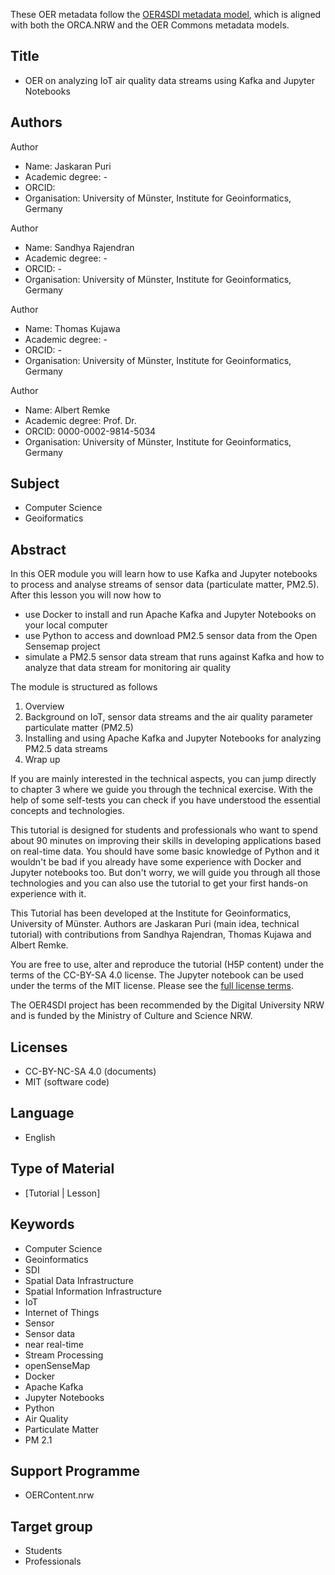 These OER metadata follow the [OER4SDI metadata model](https://github.com/oer4sdi/Metadata-Model), which is aligned with both the ORCA.NRW and the OER Commons metadata models.

## Title
* OER on analyzing IoT air quality data streams using Kafka and Jupyter Notebooks

## Authors

Author
* Name: Jaskaran Puri
* Academic degree: -
* ORCID: 
* Organisation: University of Münster, Institute for Geoinformatics, Germany

Author
* Name: Sandhya Rajendran
* Academic degree: -
* ORCID: -
* Organisation: University of Münster, Institute for Geoinformatics, Germany

Author
* Name: Thomas Kujawa
* Academic degree: -
* ORCID: -
* Organisation: University of Münster, Institute for Geoinformatics, Germany

Author
* Name: Albert Remke
* Academic degree: Prof. Dr.
* ORCID: 0000-0002-9814-5034
* Organisation: University of Münster, Institute for Geoinformatics, Germany

## Subject
* Computer Science
* Geoiformatics

## Abstract

In this OER module you will learn how to use Kafka and Jupyter notebooks to process and analyse streams of sensor data (particulate matter, PM2.5). After this  lesson you will now how to

* use Docker to install and run Apache Kafka and Jupyter Notebooks on your local computer
* use Python to access and download PM2.5 sensor data from the Open Sensemap project
* simulate a PM2.5 sensor data stream that runs against Kafka and how to analyze that data stream for monitoring air quality

The module is structured as follows

1. Overview
2. Background on IoT, sensor data streams and the air quality parameter particulate matter (PM2.5)
3. Installing and using Apache Kafka and Jupyter Notebooks for analyzing PM2.5 data streams
4. Wrap up

If you are mainly interested in the technical aspects, you can jump directly to chapter 3 where we guide you through the technical exercise. With the help of some self-tests you can check if you have understood the essential concepts and technologies.

This tutorial is designed for students and professionals who want to spend about 90 minutes on improving their skills in developing applications based on real-time data. You should have some basic knowledge of Python and it wouldn't be bad if you already have some experience with Docker and Jupyter notebooks too. But don't worry, we will guide you through all those technologies and you can also use the tutorial to get your first hands-on experience with it.

This Tutorial has been developed at the Institute for Geoinformatics, University of Münster. Authors are Jaskaran Puri (main idea, technical tutorial) with contributions from Sandhya Rajendran, Thomas Kujawa and Albert Remke.

You are free to use, alter and reproduce the tutorial (H5P content) under the terms of the CC-BY-SA 4.0 license. The Jupyter notebook can be used under the terms of the MIT license. Please see the [full license terms](https://github.com/oer4sdi/OER-spatial-data-streaming/blob/main/LICENSE.md).

The OER4SDI project has been recommended by the Digital University NRW and is funded by the Ministry of Culture and Science NRW.

## Licenses

* CC-BY-NC-SA 4.0 (documents)
* MIT (software code)

## Language

* English

## Type of Material

* [Tutorial | Lesson]

## Keywords

* Computer Science
* Geoinformatics
* SDI
* Spatial Data Infrastructure
* Spatial Information Infrastructure
* IoT
* Internet of Things
* Sensor
* Sensor data 
* near real-time
* Stream Processing
* openSenseMap
* Docker
* Apache Kafka
* Jupyter Notebooks
* Python
* Air Quality
* Particulate Matter
* PM 2.1

## Support Programme
* OERContent.nrw

## Target group
* Students
* Professionals 
